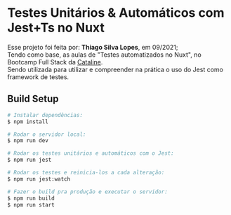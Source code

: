 <!--
<div align="center">
<img src="./ReadMeFiles/app.jpg" align="center">
</div>-->

# Testes Unitários & Automáticos com Jest+Ts no Nuxt

<p>Esse projeto foi feita por: <strong>Thiago Silva Lopes</strong>, em 09/2021;</br>
Tendo como base, as aulas de "Testes automatizados no Nuxt", no Bootcamp Full Stack da <a href="https://bootcamp.cataline.io/">Cataline</a>.</br>
Sendo utilizada para utilizar e compreender na prática o uso do Jest como framework de testes.
</p>

## Build Setup

```bash
# Instalar dependências:
$ npm install

# Rodar o servidor local:
$ npm run dev

# Rodar os testes unitários e automáticos com o Jest:
$ npm run jest

# Rodar os testes e reinicia-los a cada alteração:
$ npm run jest:watch

# Fazer o build pra produção e executar o servidor:
$ npm run build
$ npm run start
```
